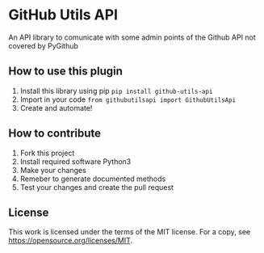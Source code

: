 # GitHub Utils API

An API library to comunicate with some admin points of the Github API not covered by PyGithub

## How to use this plugin

 1. Install this library using pip `pip install github-utils-api`
 2. Import in your code `from githubutilsapi import GithubUtilsApi`
 3. Create and automate!

## How to contribute
 1. Fork this project
 2. Install required software Python3
 3. Make your changes
 4. Remeber to generate documented methods
 5. Test your changes and create the pull request

## License
This work is licensed under the terms of the MIT license.
For a copy, see <https://opensource.org/licenses/MIT>.